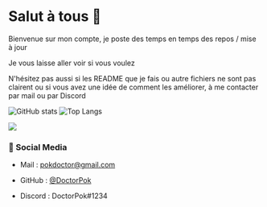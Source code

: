 # Salut à tous 👋

Bienvenue sur mon compte, je poste des temps en temps des repos / mise à jour
<br/>

Je vous laisse aller voir si vous voulez
<br/>

N'hésitez pas aussi si les README que je fais ou autre fichiers ne sont pas clairent ou si vous avez une idée de comment les améliorer, à me contacter par mail ou par Discord


![GitHub stats](https://github-readme-stats.vercel.app/api?username=DoctorPok42&show_icons=true&theme=algolia)
![Top Langs](https://github-readme-stats.vercel.app/api/top-langs/?username=DoctorPok42&theme=algolia&layout=compact)

<img src="https://api.ghprofile.me/view?username=DoctorPok42"/>
 
### 📙 Social Media
   
 - Mail : pokdoctor@gmail.com

 - GitHub : [@DoctorPok](https://github.com/DoctorPok42/)

 - Discord : DoctorPok#1234
<!--
**DoctorPok42/DoctorPok42** is a ✨ _special_ ✨ repository because its `README.md` (this file) appears on your GitHub profile.

Here are some ideas to get you started:

- 🔭 I’m currently working on ...
- 🌱 I’m currently learning ...
- 👯 I’m looking to collaborate on ...
- 🤔 I’m looking for help with ...
- 💬 Ask me about ...
- 📫 How to reach me: ...
- 😄 Pronouns: ...
- ⚡ Fun fact: ...
-->
